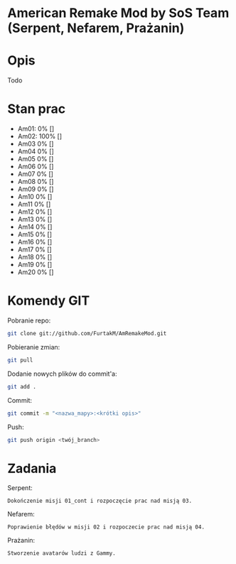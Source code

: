 # American Remake Mod by SoS Team (Serpent, Nefarem, Prażanin)

# Opis
Todo

# Stan prac
- Am01: 0% []
- Am02: 100% []
- Am03  0% []
- Am04  0% []
- Am05  0% []
- Am06  0% [] 
- Am07  0% []
- Am08  0% []
- Am09  0% []
- Am10  0% []
- Am11  0% []
- Am12  0% []
- Am13  0% []
- Am14  0% []
- Am15  0% []
- Am16  0% []
- Am17  0% []
- Am18  0% []
- Am19  0% []
- Am20  0% []

# Komendy GIT
Pobranie repo:
```sh
git clone git://github.com/FurtakM/AmRemakeMod.git
```

Pobieranie zmian:
```sh
git pull
```

Dodanie nowych plików do commit'a:
```sh
git add .
```

Commit:
```sh
git commit -m "<nazwa_mapy>:<krótki opis>"
```

Push:
```sh
git push origin <twój_branch>
```

# Zadania
Serpent: 
```
Dokończenie misji 01_cont i rozpoczęcie prac nad misją 03.
```

Nefarem: 
```
Poprawienie błędów w misji 02 i rozpoczecie prac nad misją 04.
```

Prażanin: 
```
Stworzenie avatarów ludzi z Gammy.
```
